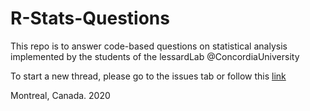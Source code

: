 # R-Stats-Questions
This repo is to answer code-based questions on statistical analysis implemented by the students of the lessardLab @ConcordiaUniversity

To start a new thread, please go to the issues tab or follow this [link](https://github.com/lessardlab/R-Stats-Questions/issues)

Montreal, Canada. 2020
